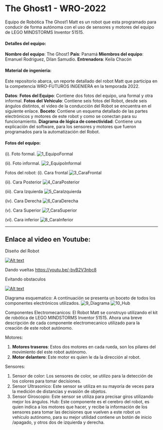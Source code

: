 # The Ghost1 - WRO-2022
Equipo de Robótica The Ghost1
Matt es un robot que esta programado para conducir de forma autónoma con el uso de sensores y motores del equipo de LEGO MINDSTORMS Inventor 51515.

#### Detalles del equipo:
**Nombre del equipo**: The Ghost1
**País**: Panamá
**Miembros del equipo**: Emanuel Rodriguez, Dilan Samudio.
**Entrenadora**: Keila Chacón

#### Material de ingenieria:
Este repositorio abarca, un reporte detallado del robot Matt que participa en la competencia WRO-FUTUROS INGENIERA en la temporada 2022.

**Datos**:
**Fotos del Equipo**: Contiene dos fotos del equipo, una formal y otra informal.
**Fotos del Vehículo**: Contiene seis fotos del Robot, desde seis ángulos distintos, el video de la conducción del Robot se encuentra en el siguiente enlace.
**Boceto**: Contiene un esquema detallado de las partes electrónicos y motores de este robot y como se conectan para su funcionamiento. 
**Diagrama de lógica de conectividad**: Contiene una explicación del software, para los sensores y motores que fueron programados para la automatización del Robot.

#### Fotos del equipo:
(i). Foto formal.
![1_EquipoFormal](https://user-images.githubusercontent.com/112026718/186887081-0d170402-4681-420f-b0b5-f59b7845427e.JPG)

(ii). Foto informal.
![2_EquipoInformal](https://user-images.githubusercontent.com/112026718/186887090-ea81ea34-a021-4fab-961d-ed6f01018d9f.JPG)


Fotos del robot:
(i).	Cara frontal
![3_CaraFrontal](https://user-images.githubusercontent.com/112026718/186887095-adb8094b-c6cf-42f0-8161-6a882d7e8b08.JPG)


(ii).	Cara Posterior
![4_CaraPosterior](https://user-images.githubusercontent.com/112026718/186887107-2d89f448-2939-498c-bca8-996028674557.JPG)


(iii). Cara Izquierda
![5_CaraIzquierda](https://user-images.githubusercontent.com/112026718/186887223-9031ab81-e98e-4f9f-bea8-091909855983.JPG)


(iv).	Cara Derecha
![6_CaraDerecha](https://user-images.githubusercontent.com/112026718/186887136-38c2a2b1-6dbd-491b-8bce-3032d4948643.JPG)


(v).	Cara Superior
![7_CaraSuperior](https://user-images.githubusercontent.com/112026718/186886909-4f5d0b56-659b-4dbb-b70f-d201b487d4dc.JPG)


(vi).	Cara inferior
![8_CaraInferior](https://user-images.githubusercontent.com/112026718/186886882-70d9fcf2-50d6-457e-8f94-c3bfdb6446e1.JPG)

------------

## **Enlace al video en Youtube**:
Diseño del Robot

[![Alt text](https://user-images.githubusercontent.com/112026718/188289252-e8c625f3-acde-4d6e-ad1b-e7b91fab9a68.gif)](https://youtu.be/fy_hV3NO_VI)

Dando vueltas
https://youtu.be/-bvB2V3nbc8

Evitando obstaculos

[![Alt text](https://user-images.githubusercontent.com/112026718/188289046-21d2a2c2-9a2a-4884-90e8-226ff7e958cb.gif)](https://youtu.be/pBEFuexwxLQ)

Diagrama esquematico:
A continuación se presenta un boceto de todos los componentes electrónicos utilizados.
![9_Diagrama](https://user-images.githubusercontent.com/112026718/186886847-5128a130-c529-492b-bd1c-2ed668875eb0.jpg)
![10_Hub](https://user-images.githubusercontent.com/112026718/186889496-bd9f22ae-f5fc-4ada-b9a1-c81e0d1515f2.jpg)

Componentes Electromecanicos:
El Robot Matt se construyo utilizando el kit de robótica de LEGO MINDSTORMS Inventor 51515. Ahora una breve descripción de cada componente electromecanico utilizado para la creación de este robot autónomo.

Motores: 
1.	**Motores traseros**: Estos dos motores en cada rueda, son los pilares del movimiento del este robot autónomo.
2.	**Motor delantero**: Este motor es quien le da la dirección al robot.

Sensores:
1.	Sensor de color: Los sensores de color, se utilizo para la detección de los colores para tomar decisiones. 
2.	Sensor Ultrasonico: Este sensor se utiliza en su mayoría de veces para la medición de distancias y evasión de objetos.
3.	Sensor Giroscopio: Este sensor se utiliza para precisar giros utilizando mejor los ángulos.
Hub: Este componente es el cerebro del robot, es quien indica a los motores que hacer, y recibe la información de los sensores para tomar las decisiones que vuelven a este robot un vehículo autónomo, para su mejor utilidad contiene un botón de inicio /apagado, y otros dos de izquierda y derecha.
